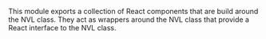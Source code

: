 This module exports a collection of React components that are build around the NVL class. They act as wrappers around the NVL class that provide a React interface to the NVL class.